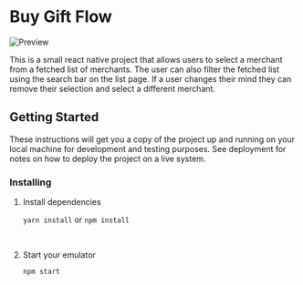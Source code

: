 # Buy Gift Flow

![Preview](__preview/buy-gift-flow-react-native.gif)

This is a small react native project that allows users to select a merchant from a fetched list of merchants. The user can also filter the fetched list using the search bar on the list page. If a user changes their mind they can remove their selection and select a different merchant.


## Getting Started

These instructions will get you a copy of the project up and running on your local machine for development and testing purposes. See deployment for notes on how to deploy the project on a live system.

### Installing

1. Install dependencies
&nbsp;

    `yarn install` or  `npm install`

&nbsp;

2. Start your emulator
&nbsp;

    ```
    npm start
    ```
    
&nbsp;
&nbsp;
